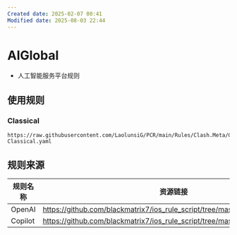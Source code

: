 ```yaml
---
Created date: 2025-02-07 00:41
Modified date: 2025-08-03 22:44
---
```

# AIGlobal

- 人工智能服务平台规则

## 使用规则

### Classical

```
https://raw.githubusercontent.com/LaolunsiG/PCR/main/Rules/Clash.Meta/GlobalAI/AIGlobal-Classical.yaml
```

## 规则来源

| 规则名称    | 资源链接                                                                               |
| ------- | ---------------------------------------------------------------------------------- |
| OpenAI  | https://github.com/blackmatrix7/ios_rule_script/tree/master/rule/Clash/OpenAI      |
| Copilot | https://github.com/blackmatrix7/ios_rule_script/tree/master/rule/Clash/Copilot<br> |
